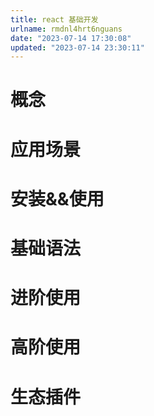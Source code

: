 ```yaml
---
title: react 基础开发
urlname: rmdnl4hrt6nguans
date: "2023-07-14 17:30:08"
updated: "2023-07-14 23:30:11"
---
```


# 概念

# 应用场景

# 安装&&使用

# 基础语法

# 进阶使用

# 高阶使用

# 生态插件
